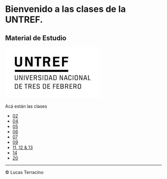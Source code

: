 # Bienvenido a las clases de la UNTREF.
## Material de Estudio

![UNTREF](./index.jpeg)

Acá están las clases
- [02](https://github.com/nomade55/untref/tree/clase/2)
- [04](https://github.com/nomade55/untref/tree/clase/4)
- [05](https://github.com/nomade55/untref/tree/clase/5)
- [06](https://github.com/nomade55/untref/tree/clase/6)
- [07](https://github.com/nomade55/untref/tree/clase/7)
- [09](https://github.com/nomade55/untref/tree/clase/9)
- [11, 12 & 13](https://github.com/nomade55/untref/tree/clase/11-12-13)
- [14](https://github.com/nomade55/untref/tree/clase/14)
- [20](https://github.com/nomade55/untref/tree/clase/20)

---
&copy; Lucas Terracino

